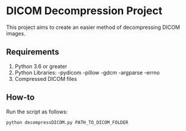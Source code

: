 # DICOM Decompression Project
This project aims to create an easier method of decompressing DICOM images.

## Requirements
1. Python 3.6 or greater
2. Python Libraries:
    -pydicom
    -pillow
    -gdcm
    -argparse
    -errno
3. Compressed DICOM files

## How-to
Run the script as follows:
```python
python decompressDICOM.py PATH_TO_DICOM_FOLDER
```
